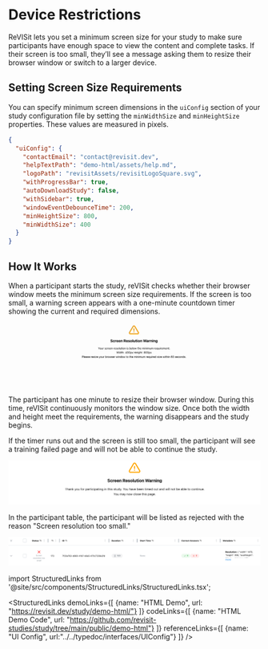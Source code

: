 # Device Restrictions

ReVISit lets you set a minimum screen size for your study to make sure participants have enough space to view the content and complete tasks. If their screen is too small, they’ll see a message asking them to resize their browser window or switch to a larger device.

## Setting Screen Size Requirements

You can specify minimum screen dimensions in the `uiConfig` section of your study configuration file by setting the `minWidthSize` and `minHeightSize` properties. These values are measured in pixels.

```json
{
  "uiConfig": {
    "contactEmail": "contact@revisit.dev",
    "helpTextPath": "demo-html/assets/help.md",
    "logoPath": "revisitAssets/revisitLogoSquare.svg",
    "withProgressBar": true,
    "autoDownloadStudy": false,
    "withSidebar": true,
    "windowEventDebounceTime": 200,
    "minHeightSize": 800,
    "minWidthSize": 400
  }
}
```

## How It Works

When a participant starts the study, reVISit checks whether their browser window meets the minimum screen size requirements. If the screen is too small, a warning screen appears with a one-minute countdown timer showing the current and required dimensions.

![Device Size Check Timer](./img/device-check-timer.gif)

The participant has one minute to resize their browser window. During this time, reVISit continuously monitors the window size. Once both the width and height meet the requirements, the warning disappears and the study begins.

If the timer runs out and the screen is still too small, the participant will see a training failed page and will not be able to continue the study.

![Device Size Check Timeout](./img/device-check-timeout.png)

In the participant table, the participant will be listed as rejected with the reason "Screen resolution too small."

![Device Size Check Rejected Participant](./img/device-check-rejected.png)

<!--   Importing Links -->

import StructuredLinks from '@site/src/components/StructuredLinks/StructuredLinks.tsx';

<StructuredLinks
  demoLinks={[
    {name: "HTML Demo", url: "https://revisit.dev/study/demo-html/"}
  ]}
  codeLinks={[
    {name: "HTML Demo Code", url: "https://github.com/revisit-studies/study/tree/main/public/demo-html"}
  ]}
  referenceLinks={[
    {name: "UI Config", url:"../../typedoc/interfaces/UIConfig"}
  ]}
/>